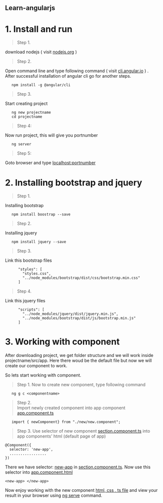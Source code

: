 ## Learn-angularjs

# 1. Install and run 

> Step 1. 

download nodejs ( visit [nodejs.org](https://nodejs.org/en/) )

> Step 2.

Open command line and type following command ( visit [cli.angular.io](http://cli.angular.io/)  ) . After successful installation of angular cli go for another steps.

```
   npm install -g @angular/cli
```

> Step 3. 

Start creating project 

```
   ng new projectname
   cd projectname
```

> Step 4: 

Now run project, this will give you portnumber

```
   ng server
```


> Step 5: 

Goto browser and type [localhost:portnumber]()



# 2. Installing bootstrap and jquery 

> Step 1. 

Installing bootstrap 

```
   npm install boostrap --save
```

> Step 2. 

Installing jquery 

```
   npm install jquery --save
```

> Step 3. 

Link this bootstrap  files

```
      "styles": [
        "styles.css",
        "../node_modules/bootstrap/dist/css/bootstrap.min.css"
      ]
```


> Step 4. 

Link this  jquery files 

```
      "scripts": [
        "../node_modules/jquery/dist/jquery.min.js",
        "../node_modules/bootstrap/dist/js/bootstrap.min.js"
      ]
```



# 3. Working with component 

After downloading project, we get folder structure and we will work inside projectname/src/app. Here there woud be the default file but now we will create  our component to work. 

So lets start working with component. 

> Step 1. 
Now to create new component, type following command

```
   ng g c <componentname>

```

> Step 2.  
Import newly created component into app component [app.component.ts]()

```
   import { newComponent} from "./new/new.component";

```

> Step 3. 
Use selector of new component [section.component.ts]() into app components' html (default page of app)

```
@Component({
  selector: 'new-app',
  .................
})

```

There we have selector: [new-app]() in  [section.component.ts](). Now use this selector into [app.component.html]()

```
<new-app> </new-app>

```

Now enjoy working with the new component [html, css , ts file]() and view your result in your browser using [ng serve]() command.
